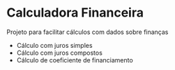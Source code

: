 # Calculadora Financeira
Projeto para facilitar cálculos com dados sobre finanças
<ul>
<li>Cálculo com juros simples</li>
<li>Cálculo com juros compostos</li>
<li>Cálculo de coeficiente de financiamento</li>
</ul>

